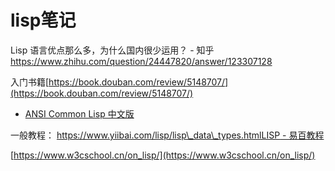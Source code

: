 # lisp笔记

Lisp 语言优点那么多，为什么国内很少运用？ - 知乎 https://www.zhihu.com/question/24447820/answer/123307128

入门书籍[https://book.douban.com/review/5148707/](https://book.douban.com/review/5148707/)





-   [ANSI Common Lisp 中文版](https://acl.readthedocs.io/en/latest/zhCN/) 


一般教程：
[https://www.yiibai.com/lisp/lisp\_data\_types.htmlLISP - 易百教程](https://www.yiibai.com/lisp/lisp_data_types.html)

[https://www.w3cschool.cn/on_lisp/](https://www.w3cschool.cn/on_lisp/)
























